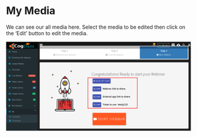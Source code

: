 # My Media

We can see our all media here. Select the media to be edited then click on the ‘Edit’ button to edit the media.

![](../.gitbook/assets/image%20%28209%29.png)

